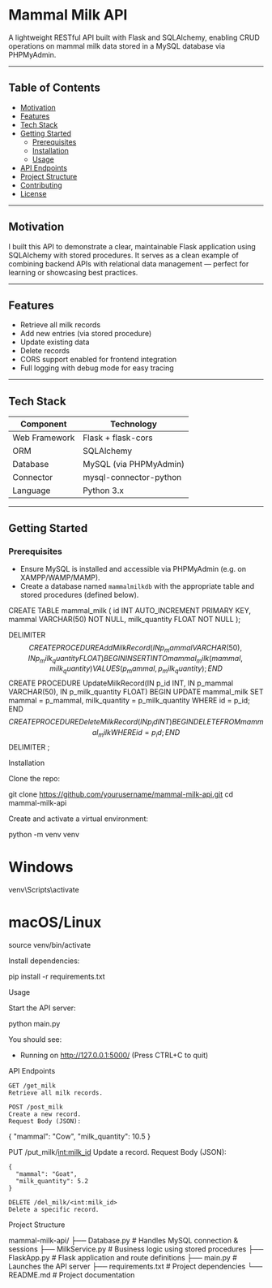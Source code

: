 # Mammal Milk API

A lightweight RESTful API built with Flask and SQLAlchemy, enabling CRUD operations on mammal milk data stored in a MySQL database via PHPMyAdmin.

---

##  Table of Contents

- [Motivation](#motivation)  
- [Features](#features)  
- [Tech Stack](#tech-stack)  
- [Getting Started](#getting-started)  
  - [Prerequisites](#prerequisites)  
  - [Installation](#installation)  
  - [Usage](#usage)  
- [API Endpoints](#api-endpoints)  
- [Project Structure](#project-structure)  
- [Contributing](#contributing)  
- [License](#license)

---

## Motivation

I built this API to demonstrate a clear, maintainable Flask application using SQLAlchemy with stored procedures. It serves as a clean example of combining backend APIs with relational data management — perfect for learning or showcasing best practices.

---

## Features

- Retrieve all milk records  
- Add new entries (via stored procedure)  
- Update existing data  
- Delete records  
- CORS support enabled for frontend integration  
- Full logging with debug mode for easy tracing  

---

## Tech Stack

| Component       | Technology                 |
|----------------|----------------------------|
| Web Framework   | Flask + flask-cors         |
| ORM             | SQLAlchemy                 |
| Database        | MySQL (via PHPMyAdmin)     |
| Connector       | mysql-connector-python     |
| Language        | Python 3.x                 |

---

## Getting Started

### Prerequisites

- Ensure MySQL is installed and accessible via PHPMyAdmin (e.g. on XAMPP/WAMP/MAMP).  
- Create a database named `mammalmilkdb` with the appropriate table and stored procedures (defined below).


CREATE TABLE mammal_milk (
  id INT AUTO_INCREMENT PRIMARY KEY,
  mammal VARCHAR(50) NOT NULL,
  milk_quantity FLOAT NOT NULL
);

DELIMITER $$
CREATE PROCEDURE AddMilkRecord(IN p_mammal VARCHAR(50), IN p_milk_quantity FLOAT)
BEGIN
  INSERT INTO mammal_milk(mammal, milk_quantity) VALUES (p_mammal, p_milk_quantity);
END$$
CREATE PROCEDURE UpdateMilkRecord(IN p_id INT, IN p_mammal VARCHAR(50), IN p_milk_quantity FLOAT)
BEGIN
  UPDATE mammal_milk SET mammal = p_mammal, milk_quantity = p_milk_quantity WHERE id = p_id;
END$$
CREATE PROCEDURE DeleteMilkRecord(IN p_id INT)
BEGIN
  DELETE FROM mammal_milk WHERE id = p_id;
END$$
DELIMITER ;

Installation

Clone the repo:

git clone https://github.com/yourusername/mammal-milk-api.git
cd mammal-milk-api

Create and activate a virtual environment:

python -m venv venv
# Windows
venv\Scripts\activate
# macOS/Linux
source venv/bin/activate

Install dependencies:

pip install -r requirements.txt

Usage

Start the API server:

python main.py

You should see:

* Running on http://127.0.0.1:5000/ (Press CTRL+C to quit)

API Endpoints

    GET /get_milk
    Retrieve all milk records.

    POST /post_milk
    Create a new record.
    Request Body (JSON):

{
  "mammal": "Cow",
  "milk_quantity": 10.5
}

PUT /put_milk/<int:milk_id>
Update a record.
Request Body (JSON):

    {
      "mammal": "Goat",
      "milk_quantity": 5.2
    }

    DELETE /del_milk/<int:milk_id>
    Delete a specific record.

Project Structure

mammal-milk-api/
├── Database.py          # Handles MySQL connection & sessions
├── MilkService.py       # Business logic using stored procedures
├── FlaskApp.py          # Flask application and route definitions
├── main.py              # Launches the API server
├── requirements.txt     # Project dependencies
└── README.md            # Project documentation
